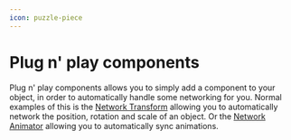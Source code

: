 ```yaml
---
icon: puzzle-piece
---
```


# Plug n' play components

Plug n' play components allows you to simply add a component to your object, in order to automatically handle some networking for you. Normal examples of this is the [Network Transform](network-transform.md) allowing you to automatically network the position, rotation and scale of an object. Or the [Network Animator](network-animator.md) allowing you to automatically sync animations.
